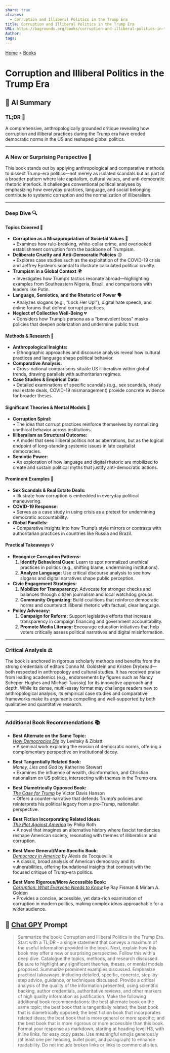 ```yaml
---
share: true
aliases:
  - Corruption and Illiberal Politics in the Trump Era
title: Corruption and Illiberal Politics in the Trump Era
URL: https://bagrounds.org/books/corruption-and-illiberal-politics-in-the-trump-era
Author: 
tags: 
---
```

[Home](../index.md) > [Books](./index.md)  
# Corruption and Illiberal Politics in the Trump Era  
## 🤖 AI Summary  
### TL;DR 🚀    
A comprehensive, anthropologically grounded critique revealing how corruption and illiberal practices during the Trump era have eroded democratic norms in the US and reshaped global politics.  
  
---  
  
### A New or Surprising Perspective 🌟    
This book stands out by applying anthropological and comparative methods to dissect Trump-era politics—not merely as isolated scandals but as part of a broader pattern where late capitalism, cultural values, and anti‐democratic rhetoric interlock. It challenges conventional political analyses by emphasizing how everyday practices, language, and social belonging contribute to systemic corruption and the normalization of illiberalism.  
  
---  
  
### Deep Dive 🔍  
  
#### Topics Covered 📝    
- **Corruption as a Misappropriation of Societal Values** 💼    
  • Examines how rule-breaking, white-collar crime, and overlooked establishment corruption form the backbone of Trumpism.    
- **Deliberate Cruelty and Anti-Democratic Policies** 😠    
  • Explores case studies such as the exploitation of the COVID-19 crisis and Jeffrey Epstein’s scandal to illustrate calculated political cruelty.    
- **Trumpism in a Global Context** 🌍    
  • Investigates how Trump’s tactics resonate abroad—highlighting examples from Southeastern Nigeria, Brazil, and comparisons with leaders like Putin.    
- **Language, Semiotics, and the Rhetoric of Power** 🗣️    
  • Analyzes slogans (e.g., “Lock Her Up!”), digital hate speech, and online forums that defend corrupt practices.    
- **Neglect of Collective Well-Being** 💔    
  • Considers how Trump’s persona as a “benevolent boss” masks policies that deepen polarization and undermine public trust.  
  
#### Methods & Research 🧪    
- **Anthropological Insights:**    
  • Ethnographic approaches and discourse analysis reveal how cultural practices and language shape political behavior.    
- **Comparative Analysis:**    
  • Cross-national comparisons situate US illiberalism within global trends, drawing parallels with authoritarian regimes.    
- **Case Studies & Empirical Data:**    
  • Detailed examinations of specific scandals (e.g., sex scandals, shady real estate deals, COVID-19 mismanagement) provide concrete evidence for broader theses.  
  
#### Significant Theories & Mental Models 🧠    
- **Corruption Spiral:**    
  • The idea that corrupt practices reinforce themselves by normalizing unethical behavior across institutions.    
- **Illiberalism as Structural Outcome:**    
  • A model that sees illiberal politics not as aberrations, but as the logical endpoint of long-standing systemic issues in late capitalist democracies.    
- **Semiotic Power:**    
  • An exploration of how language and digital rhetoric are mobilized to create and sustain political myths that justify anti-democratic actions.  
  
#### Prominent Examples 📌    
- **Sex Scandals & Real Estate Deals:**    
  • Illustrate how corruption is embedded in everyday political maneuvering.    
- **COVID-19 Response:**    
  • Serves as a case study in using crisis as a pretext for undermining democratic accountability.    
- **Global Parallels:**    
  • Comparative insights into how Trump’s style mirrors or contrasts with authoritarian practices in countries like Russia and Brazil.  
  
#### Practical Takeaways 💡    
- **Recognize Corruption Patterns:**    
  1. **Identify Behavioral Cues:** Learn to spot normalized unethical practices in politics (e.g., shifting blame, undermining institutions).    
  2. **Analyze Language:** Use critical discourse analysis to see how slogans and digital narratives shape public perception.    
- **Civic Engagement Strategies:**    
  1. **Mobilize for Transparency:** Advocate for stronger checks and balances through citizen journalism and local watchdog groups.    
  2. **Community Organizing:** Build coalitions that reinforce democratic norms and counteract illiberal rhetoric with factual, clear language.    
- **Policy Advocacy:**    
  1. **Campaign for Reform:** Support legislative efforts that increase transparency in campaign financing and government accountability.    
  2. **Promote Media Literacy:** Encourage education initiatives that help voters critically assess political narratives and digital misinformation.  
  
---  
  
### Critical Analysis ⚖️    
The book is anchored in rigorous scholarly methods and benefits from the strong credentials of editors Donna M. Goldstein and Kristen Drybread—both respected in anthropology and cultural studies. It has received praise from leading academics (e.g., endorsements by figures such as Nancy Scheper-Hughes and Michael Taussig) for its innovative approach and depth. While its dense, multi-essay format may challenge readers new to anthropological analysis, its empirical case studies and comparative frameworks make its arguments compelling and well-supported by both qualitative and quantitative research.  
  
---  
  
### Additional Book Recommendations 📚  
- **Best Alternate on the Same Topic:**    
  [*How Democracies Die*](https://en.wikipedia.org/wiki/How_Democracies_Die) by Levitsky & Ziblatt    
  • A seminal work exploring the erosion of democratic norms, offering a complementary perspective on institutional decay.  
  
- **Best Tangentially Related Book:**    
  *Money, Lies and God* by Katherine Stewart    
  • Examines the influence of wealth, disinformation, and Christian nationalism on US politics, intersecting with themes in the Trump era.  
  
- **Best Diametrically Opposed Book:**    
  [*The Case for Trump*](https://en.wikipedia.org/wiki/Victor_Davis_Hanson) by Victor Davis Hanson    
  • Offers a counter-narrative that defends Trump’s policies and reinterprets his political legacy from a pro-Trump, nationalist perspective.  
  
- **Best Fiction Incorporating Related Ideas:**    
  [*The Plot Against America*](https://en.wikipedia.org/wiki/The_Plot_Against_America) by Philip Roth    
  • A novel that imagines an alternative history where fascist tendencies reshape American society, resonating with themes of illiberalism and corruption.  
  
- **Best More General/More Specific Book:**    
  [*Democracy in America*](https://en.wikipedia.org/wiki/Democracy_in_America) by Alexis de Tocqueville    
  • A classic, broad analysis of American democracy and its vulnerabilities, offering foundational insights that contrast with the focused critique of Trump-era politics.  
  
- **Best More Rigorous/More Accessible Book:**    
  [*Corruption: What Everyone Needs to Know*](https://en.wikipedia.org/wiki/Corruption) by Ray Fisman & Miriam A. Golden    
  • Provides a concise, accessible, yet data-rich examination of corruption in modern politics, making complex ideas approachable for a wider audience.  
  
## 💬 [Chat GPY](https://chat.com) Prompt  
> Summarize the book: Corruption and Illiberal Politics in the Trump Era. Start with a TL;DR - a single statement that conveys a maximum of the useful information provided in the book. Next, explain how this book may offer a new or surprising perspective. Follow this with a deep dive. Catalogue the topics, methods, and research discussed. Be sure to highlight any significant theories, theses, or mental models proposed. Summarize prominent examples discussed. Emphasize practical takeaways, including detailed, specific, concrete, step-by-step advice, guidance, or techniques discussed. Provide a critical analysis of the quality of the information presented, using scientific backing, author credentials, authoritative reviews, and other markers of high quality information as justification. Make the following additional book recommendations: the best alternate book on the same topic; the best book that is tangentially related; the best book that is diametrically opposed; the best fiction book that incorporates related ideas; the best book that is more general or more specific; and the best book that is more rigorous or more accessible than this book. Format your response as markdown, starting at heading level H3, with inline links, for easy copy paste. Use meaningful emojis generously (at least one per heading, bullet point, and paragraph) to enhance readability. Do not include broken links or links to commercial sites.